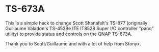 # TS-673A

This is a simple hack to change Scott Shanafelt's TS-877 (originally Guillaume
Valadon's TS-453Be ITE IT8528 Super I/O controller "panq" utility) to provide
status and controls on the QNAP TS-673A.

Thank you to Scott/Guillaume and with a lot of help from Stonyx.
